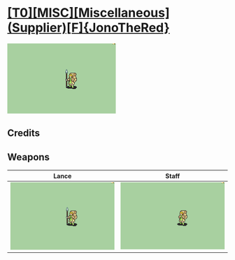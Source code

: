 # [\[T0\]\[MISC\]\[Miscellaneous\]\(Supplier\)\[F\]{JonoTheRed}](./)

<img src="./2.%20Lance/Lance_000.png" alt="[T0][MISC][Miscellaneous](Supplier)[F]{JonoTheRed} standing" />

## Credits



## Weapons


|Lance |Staff |
|  :---: | :---: |
| <img alt="Lance animation" src="./2.%20Lance/Lance.gif" /> | <img alt="Staff animation" src="./7.%20Staff/Staff.gif" /> |
